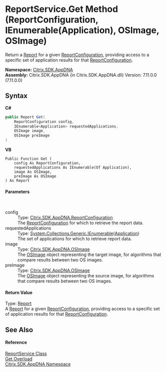 # ReportService.Get Method (ReportConfiguration, IEnumerable(Application), OSImage, OSImage)
 

Return a <a href="523aa30e-8459-5365-1cfd-f9d22fbf50d8">Report</a> for a given <a href="65f3ee4f-5129-5083-b4da-0f1e23fc3784">ReportConfiguration</a>, providing access to a specific set of application results for that <a href="65f3ee4f-5129-5083-b4da-0f1e23fc3784">ReportConfiguration</a>.

**Namespace:**&nbsp;[Citrix.SDK.AppDNA](index.md)<br />**Assembly:**&nbsp;Citrix.SDK.AppDNA (in Citrix.SDK.AppDNA.dll) Version: 7.11.0.0 (7.11.0.0)

## Syntax

**C#**
```csharp
public Report Get(
	ReportConfiguration config,
	IEnumerable<Application> requestedApplications,
	OSImage image,
	OSImage preImage
)
```

**VB**
```vbnet
Public Function Get ( 
	config As ReportConfiguration,
	requestedApplications As IEnumerable(Of Application),
	image As OSImage,
	preImage As OSImage
) As Report
```


#### Parameters
&nbsp;<dl><dt>config</dt><dd>Type: <a href="65f3ee4f-5129-5083-b4da-0f1e23fc3784">Citrix.SDK.AppDNA.ReportConfiguration</a><br />The <a href="65f3ee4f-5129-5083-b4da-0f1e23fc3784">ReportConfiguration</a> for which to retrieve the report data.</dd><dt>requestedApplications</dt><dd>Type: <a href="http://msdn2.microsoft.com/en-us/library/9eekhta0" target="_blank">System.Collections.Generic.IEnumerable</a>(<a href="1779bfff-4b29-0f26-8a09-10acdd530bbc">Application</a>)<br />The set of applications for which to retrieve report data.</dd><dt>image</dt><dd>Type: <a href="3392740e-a7b4-99c9-3be9-08c56344708c">Citrix.SDK.AppDNA.OSImage</a><br />The <a href="3392740e-a7b4-99c9-3be9-08c56344708c">OSImage</a> object representing the target image, for algorithms that compare results between two OS images.</dd><dt>preImage</dt><dd>Type: <a href="3392740e-a7b4-99c9-3be9-08c56344708c">Citrix.SDK.AppDNA.OSImage</a><br />The <a href="3392740e-a7b4-99c9-3be9-08c56344708c">OSImage</a> object representing the source image, for algorithms that compare results between two OS images.</dd></dl>

#### Return Value
Type: <a href="523aa30e-8459-5365-1cfd-f9d22fbf50d8">Report</a><br />A <a href="523aa30e-8459-5365-1cfd-f9d22fbf50d8">Report</a> for a given <a href="65f3ee4f-5129-5083-b4da-0f1e23fc3784">ReportConfiguration</a>, providing access to a specific set of application results for that <a href="65f3ee4f-5129-5083-b4da-0f1e23fc3784">ReportConfiguration</a>.

## See Also


#### Reference
<a href="9e51be1a-2f54-b974-0f38-360e4e12cb6d">ReportService Class</a><br /><a href="bee521e6-34dd-fdca-f5d4-08c84cb477f7">Get Overload</a><br /><a href="fe2d265b-410b-8b11-1eb4-a790e0b062bf">Citrix.SDK.AppDNA Namespace</a><br />